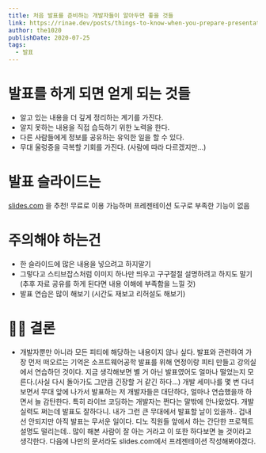 ```yaml
---
title: 처음 발표를 준비하는 개발자들이 알아두면 좋을 것들
link: https://rinae.dev/posts/things-to-know-when-you-prepare-presentation-first-time
author: the1020
publishDate: 2020-07-25
tags: 
  - 발표
---
```

# 발표를 하게 되면 얻게 되는 것들
- 알고 있는 내용을 더 깊게 정리하는 계기를 가진다.
- 알지 못하는 내용을 직접 습득하기 위한 노력을 한다.
- 다른 사람들에게 정보를 공유하는 유익한 일을 할 수 있다.
- 무대 울렁증을 극복할 기회를 가진다. (사람에 따라 다르겠지만...)

# 발표 슬라이드는 
[slides.com](slides.com) 을 추천!
무료로 이용 가능하며 프레젠테이션 도구로 부족한 기능이 없음

# 주의해야 하는건
- 한 슬라이드에 많은 내용을 넣으려고 하지말기
- 그렇다고 스티브잡스처럼 이미지 하나만 띄우고 구구절절 설명하려고 하지도 말기 (추후 자료 공유를 하게 된다면 내용 이해에 부족함을 느낄 것)
- 발표 연습은 많이 해보기 (시간도 재보고 리허설도 해보기)

# 👩‍⚖️ 결론
- 개발자뿐만 아니라 모든 피티에 해당하는 내용이지 않나 싶다. 발표와 관련하여 가장 먼저 떠오르는 기억은 소프트웨어공학 발표를 위해 연정이랑 피티 만들고 강의실에서 연습하던 것이다.
지금 생각해보면 별 거 아닌 발표였어도 얼마나 떨었는지 모른다.(사실 다시 돌아가도 그만큼 긴장할 거 같긴 하다...)
개발 세미나를 몇 번 다녀보면서 무대 앞에 나가서 발표하는 저 개발자들은 대단하다, 얼마나 연습했을까 하면서 늘 감탄한다. 특히 라이브 코딩하는 개발자는 쩐다는 말밖에 안나왔었다. 개발 실력도 쩌는데 발표도 잘하다니.
내가 그런 큰 무대에서 발표할 날이 있을까.. 겁내선 안되지만 아직 발표는 무서운 일이다. 디노 직원들 앞에서 하는 간단한 프로젝트 설명도 떨리는데..
많이 해본 사람이 잘 아는 거라고 이 또한 하다보면 늘 것이라고 생각한다.
다음에 나만의 문서라도 slides.com에서 프레젠테이션 작성해봐야겠다.